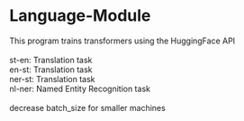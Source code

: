 # Language-Module

This program trains transformers using the HuggingFace API<br><br>
st-en: Translation task<br>
en-st: Translation task<br>
ner-st: Translation task<br>
nl-ner: Named Entity Recognition task<br><br>
decrease batch_size for smaller machines<br>
